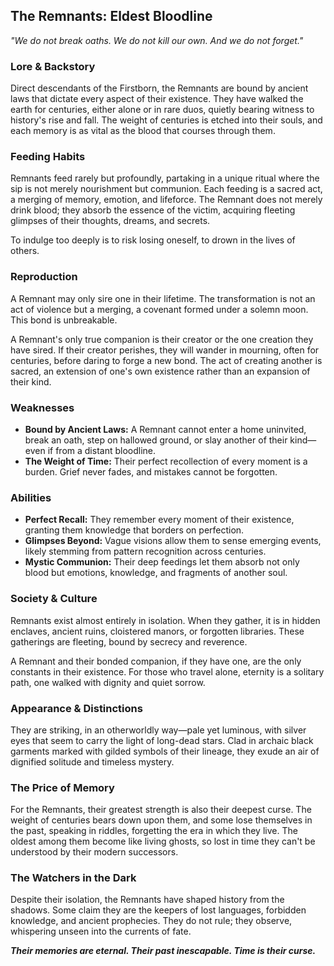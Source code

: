 ## The Remnants: Eldest Bloodline
*"We do not break oaths. We do not kill our own. And we do not forget."*

### Lore & Backstory
Direct descendants of the Firstborn, the Remnants are bound by ancient laws that dictate every aspect of their existence. They have walked the earth for centuries, either alone or in rare duos, quietly bearing witness to history's rise and fall. The weight of centuries is etched into their souls, and each memory is as vital as the blood that courses through them.

### Feeding Habits
Remnants feed rarely but profoundly, partaking in a unique ritual where the sip is not merely nourishment but communion. Each feeding is a sacred act, a merging of memory, emotion, and lifeforce. The Remnant does not merely drink blood; they absorb the essence of the victim, acquiring fleeting glimpses of their thoughts, dreams, and secrets.

To indulge too deeply is to risk losing oneself, to drown in the lives of others.

### Reproduction
A Remnant may only sire one in their lifetime. The transformation is not an act of violence but a merging, a covenant formed under a solemn moon. This bond is unbreakable.

A Remnant's only true companion is their creator or the one creation they have sired. If their creator perishes, they will wander in mourning, often for centuries, before daring to forge a new bond. The act of creating another is sacred, an extension of one's own existence rather than an expansion of their kind.

### Weaknesses
- **Bound by Ancient Laws:** A Remnant cannot enter a home uninvited, break an oath, step on hallowed ground, or slay another of their kind—even if from a distant bloodline.
- **The Weight of Time:** Their perfect recollection of every moment is a burden. Grief never fades, and mistakes cannot be forgotten.

### Abilities
- **Perfect Recall:** They remember every moment of their existence, granting them knowledge that borders on perfection.
- **Glimpses Beyond:** Vague visions allow them to sense emerging events, likely stemming from pattern recognition across centuries.
- **Mystic Communion:** Their deep feedings let them absorb not only blood but emotions, knowledge, and fragments of another soul.

### Society & Culture
Remnants exist almost entirely in isolation. When they gather, it is in hidden enclaves, ancient ruins, cloistered manors, or forgotten libraries. These gatherings are fleeting, bound by secrecy and reverence.

A Remnant and their bonded companion, if they have one, are the only constants in their existence. For those who travel alone, eternity is a solitary path, one walked with dignity and quiet sorrow.

### Appearance & Distinctions
They are striking, in an otherworldly way—pale yet luminous, with silver eyes that seem to carry the light of long-dead stars. Clad in archaic black garments marked with gilded symbols of their lineage, they exude an air of dignified solitude and timeless mystery.

### The Price of Memory
For the Remnants, their greatest strength is also their deepest curse. The weight of centuries bears down upon them, and some lose themselves in the past, speaking in riddles, forgetting the era in which they live. The oldest among them become like living ghosts, so lost in time they can't be understood by their modern successors.

### The Watchers in the Dark
Despite their isolation, the Remnants have shaped history from the shadows. Some claim they are the keepers of lost languages, forbidden knowledge, and ancient prophecies. They do not rule; they observe, whispering unseen into the currents of fate.

***Their memories are eternal. Their past inescapable. Time is their curse.*** 